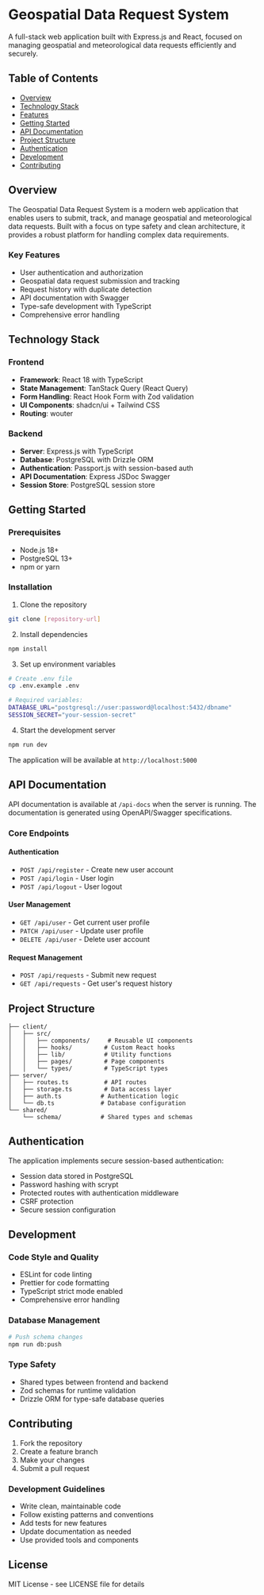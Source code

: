 # Geospatial Data Request System

A full-stack web application built with Express.js and React, focused on managing geospatial and meteorological data requests efficiently and securely.

## Table of Contents
- [Overview](#overview)
- [Technology Stack](#technology-stack)
- [Features](#features)
- [Getting Started](#getting-started)
- [API Documentation](#api-documentation)
- [Project Structure](#project-structure)
- [Authentication](#authentication)
- [Development](#development)
- [Contributing](#contributing)

## Overview

The Geospatial Data Request System is a modern web application that enables users to submit, track, and manage geospatial and meteorological data requests. Built with a focus on type safety and clean architecture, it provides a robust platform for handling complex data requirements.

### Key Features
- User authentication and authorization
- Geospatial data request submission and tracking
- Request history with duplicate detection
- API documentation with Swagger
- Type-safe development with TypeScript
- Comprehensive error handling

## Technology Stack

### Frontend
- **Framework**: React 18 with TypeScript
- **State Management**: TanStack Query (React Query)
- **Form Handling**: React Hook Form with Zod validation
- **UI Components**: shadcn/ui + Tailwind CSS
- **Routing**: wouter

### Backend
- **Server**: Express.js with TypeScript
- **Database**: PostgreSQL with Drizzle ORM
- **Authentication**: Passport.js with session-based auth
- **API Documentation**: Express JSDoc Swagger
- **Session Store**: PostgreSQL session store

## Getting Started

### Prerequisites
- Node.js 18+
- PostgreSQL 13+
- npm or yarn

### Installation

1. Clone the repository
```bash
git clone [repository-url]
```

2. Install dependencies
```bash
npm install
```

3. Set up environment variables
```bash
# Create .env file
cp .env.example .env

# Required variables:
DATABASE_URL="postgresql://user:password@localhost:5432/dbname"
SESSION_SECRET="your-session-secret"
```

4. Start the development server
```bash
npm run dev
```

The application will be available at `http://localhost:5000`

## API Documentation

API documentation is available at `/api-docs` when the server is running. The documentation is generated using OpenAPI/Swagger specifications.

### Core Endpoints

#### Authentication
- `POST /api/register` - Create new user account
- `POST /api/login` - User login
- `POST /api/logout` - User logout

#### User Management
- `GET /api/user` - Get current user profile
- `PATCH /api/user` - Update user profile
- `DELETE /api/user` - Delete user account

#### Request Management
- `POST /api/requests` - Submit new request
- `GET /api/requests` - Get user's request history

## Project Structure

```
├── client/
│   ├── src/
│   │   ├── components/     # Reusable UI components
│   │   ├── hooks/         # Custom React hooks
│   │   ├── lib/           # Utility functions
│   │   ├── pages/         # Page components
│   │   └── types/         # TypeScript types
├── server/
│   ├── routes.ts          # API routes
│   ├── storage.ts         # Data access layer
│   ├── auth.ts           # Authentication logic
│   └── db.ts             # Database configuration
└── shared/
    └── schema/           # Shared types and schemas
```

## Authentication

The application implements secure session-based authentication:

- Session data stored in PostgreSQL
- Password hashing with scrypt
- Protected routes with authentication middleware
- CSRF protection
- Secure session configuration

## Development

### Code Style and Quality
- ESLint for code linting
- Prettier for code formatting
- TypeScript strict mode enabled
- Comprehensive error handling

### Database Management
```bash
# Push schema changes
npm run db:push
```

### Type Safety
- Shared types between frontend and backend
- Zod schemas for runtime validation
- Drizzle ORM for type-safe database queries

## Contributing

1. Fork the repository
2. Create a feature branch
3. Make your changes
4. Submit a pull request

### Development Guidelines
- Write clean, maintainable code
- Follow existing patterns and conventions
- Add tests for new features
- Update documentation as needed
- Use provided tools and components

## License

MIT License - see LICENSE file for details